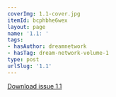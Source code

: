 ```yaml
---
coverImg: 1.1-cover.jpg
itemId: bcphbhe6wex
layout: page
name: '1.1: '
tags:
- hasAuthor: dreamnetwork
- hasTag: dream-network-volume-1
type: post
urlSlug: '1.1'
---
```

<a href="../files/pdfs/Volume_1/1.1_Dream_Network_Bulletin_Vol.1_Issue_1.pdf" download="">Download issue 1.1</a>